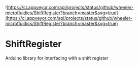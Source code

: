 ![https://ci.appveyor.com/api/projects/status/github/wheeler-microfluidics/ShiftRegister?branch=master&svg=true](https://ci.appveyor.com/api/projects/status/github/wheeler-microfluidics/ShiftRegister?branch=master&svg=true)
# ShiftRegister
Arduino library for interfacing with a shift register
